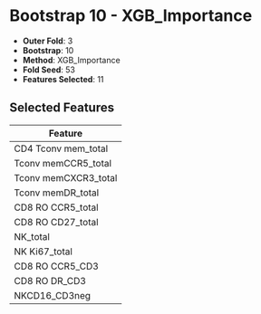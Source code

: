 # Bootstrap 10 - XGB_Importance

- **Outer Fold**: 3
- **Bootstrap**: 10
- **Method**: XGB_Importance
- **Fold Seed**: 53
- **Features Selected**: 11

## Selected Features

| Feature |
|---------|
| CD4 Tconv mem_total |
| Tconv memCCR5_total |
| Tconv memCXCR3_total |
| Tconv memDR_total |
| CD8 RO CCR5_total |
| CD8 RO CD27_total |
| NK_total |
| NK Ki67_total |
| CD8 RO CCR5_CD3 |
| CD8 RO DR_CD3 |
| NKCD16_CD3neg |
